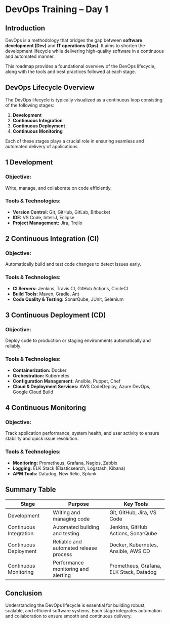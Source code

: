 #  DevOps Training – Day 1 


## Introduction

DevOps is a methodology that bridges the gap between **software development (Dev)** and **IT operations (Ops)**. It aims to shorten the development lifecycle while delivering high-quality software in a continuous and automated manner.

This roadmap provides a foundational overview of the DevOps lifecycle, along with the tools and best practices followed at each stage.


## DevOps Lifecycle Overview

The DevOps lifecycle is typically visualized as a continuous loop consisting of the following stages:

1. **Development**
2. **Continuous Integration**
3. **Continuous Deployment**
4. **Continuous Monitoring**

Each of these stages plays a crucial role in ensuring seamless and automated delivery of applications.


## 1️ Development

### Objective:
Write, manage, and collaborate on code efficiently.

###  Tools & Technologies:
- **Version Control:** Git, GitHub, GitLab, Bitbucket  
- **IDE:** VS Code, IntelliJ, Eclipse  
- **Project Management:** Jira, Trello  



## 2️ Continuous Integration (CI)

###  Objective:
Automatically build and test code changes to detect issues early.

###  Tools & Technologies:
- **CI Servers:** Jenkins, Travis CI, GitHub Actions, CircleCI  
- **Build Tools:** Maven, Gradle, Ant  
- **Code Quality & Testing:** SonarQube, JUnit, Selenium  



## 3️ Continuous Deployment (CD)

###  Objective:
Deploy code to production or staging environments automatically and reliably.

###  Tools & Technologies:
- **Containerization:** Docker  
- **Orchestration:** Kubernetes  
- **Configuration Management:** Ansible, Puppet, Chef  
- **Cloud & Deployment Services:** AWS CodeDeploy, Azure DevOps, Google Cloud Build  



## 4️ Continuous Monitoring

###  Objective:
Track application performance, system health, and user activity to ensure stability and quick issue resolution.

###  Tools & Technologies:
- **Monitoring:** Prometheus, Grafana, Nagios, Zabbix  
- **Logging:** ELK Stack (Elasticsearch, Logstash, Kibana)  
- **APM Tools:** Datadog, New Relic, Splunk  



##  Summary Table

|  Stage                 |  Purpose                                       |    Key Tools                                      |
|------------------------|------------------------------------------------|---------------------------------------------------|
| Development            | Writing and managing code                      | Git, GitHub, Jira, VS Code                        |
| Continuous Integration | Automated building and testing                 | Jenkins, GitHub Actions, SonarQube                |
| Continuous Deployment  | Reliable and automated release process         | Docker, Kubernetes, Ansible, AWS CD               |
| Continuous Monitoring  | Performance monitoring and alerting            | Prometheus, Grafana, ELK Stack, Datadog           |



##  Conclusion

Understanding the DevOps lifecycle is essential for building robust, scalable, and efficient software systems. Each stage integrates automation and collaboration to ensure smooth and continuous delivery.





